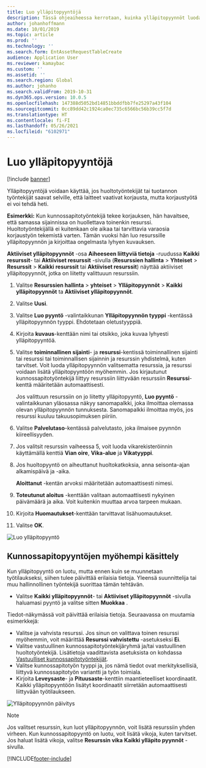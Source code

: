 ```yaml
---
title: Luo ylläpitopyyntöjä
description: Tässä ohjeaiheessa kerrotaan, kuinka ylläpitopyynnöt luodaan resurssien hallinnassa.
author: johanhoffmann
ms.date: 10/01/2019
ms.topic: article
ms.prod: ''
ms.technology: ''
ms.search.form: EntAssetRequestTableCreate
audience: Application User
ms.reviewer: kamaybac
ms.custom: ''
ms.assetid: ''
ms.search.region: Global
ms.author: johanho
ms.search.validFrom: 2019-10-31
ms.dyn365.ops.version: 10.0.5
ms.openlocfilehash: 147388d5052bd14851bbddfbb7fe25297a43f104
ms.sourcegitcommit: 0cc89dd42c1924ca0ec735c6566bc56b39cc5f7d
ms.translationtype: HT
ms.contentlocale: fi-FI
ms.lasthandoff: 05/26/2021
ms.locfileid: "6102971"
---
```

# <a name="create-maintenance-requests"></a>Luo ylläpitopyyntöjä

[!include [banner](../../includes/banner.md)]

 

Ylläpitopyyntöjä voidaan käyttää, jos huoltotyöntekijät tai tuotannon työntekijät saavat selville, että laitteet vaativat korjausta, mutta korjaustyötä ei voi tehdä heti.

**Esimerkki:** Kun kunnossapitotyöntekijä tekee korjauksen, hän havaitsee, että samassa sijainnissa on huollettava toinenkin resurssi. Huoltotyöntekijällä ei kuitenkaan ole aikaa tai tarvittavia varaosia korjaustyön tekemistä varten. Tämän vuoksi hän luo resurssille ylläpitopyynnön ja kirjoittaa ongelmasta lyhyen kuvauksen.

**Aktiiviset ylläpitopyynnöt** -osa **Aiheeseen liittyviä tietoja** -ruudussa **Kaikki resurssit**- tai **Aktiiviset resurssit** -sivulla (**Resurssien hallinta** \> **Yhteiset** \> **Resurssit** \> **Kaikki resurssit** tai **Aktiiviset resurssit**) näyttää aktiiviset ylläpitopyynnöt, jotka on liitetty valittuuun resurssiin.

1. Valitse **Resurssien hallinta** \> **yhteiset** \> **Ylläpitopyynnöt** \> **Kaikki ylläpitopyynnöt** ta **Aktiiviset ylläpitopyynnöt**.
2. Valitse **Uusi**.
3. Valitse **Luo pyyntö** -valintaikkunan **Ylläpitopyynnön tyyppi** -kentässä ylläpitopyynnön tyyppi. Ehdotetaan oletustyyppiä.
4. Kirjoita **kuvaus**-kenttään nimi tai otsikko, joka kuvaa lyhyesti ylläpitopyyntöä.
5. Valitse **toiminnallinen sijainti**- ja **resurssi**-kentissä toiminnallinen sijainti tai resurssi tai toiminnallisen sijainnin ja resurssin yhdistelmä, kuten tarvitset. Voit luoda ylläpitopyynnön valitsematta resurssia, ja resurssi voidaan lisätä ylläpitopyyntöön myöhemmin. Jos kirjautunut kunnossapitotyöntekijä liittyy resurssiin liittyvään resurssiin **Resurssi**-kenttä määritetään automaattisesti.

    Jos valittuun resurssiin on jo liitetty ylläpitopyyntö, **Luo pyyntö** -valintaikkunan yläosassa näkyy sanomapalkki, joka ilmoittaa olemassa olevan ylläpitopyynnön tunnuksesta. Sanomapalkki ilmoittaa myös, jos resurssi kuuluu takuusopimuksen piiriin.

6. Valitse **Palvelutaso**-kentässä palvelutasto, joka ilmaisee pyynnön kiireellisyyden.
7. Jos valitsit resurssin vaiheessa 5, voit luoda vikarekisteröinnin käyttämällä kenttiä **Vian oire**, **Vika-alue** ja **Vikatyyppi**.
8. Jos huoltopyyntö on aiheuttanut huoltokatkoksia, anna seisonta-ajan alkamispäivä ja -aika.

    **Aloittanut** -kentän arvoksi määritetään automaattisesti nimesi.

10. **Toteutunut aloitus** -kenttään valitaan automaattisesti nykyinen päivämäärä ja aika. Voit kuitenkin muuttaa arvoa tarpeen mukaan.
11. Kirjoita **Huomautukset**-kenttään tarvittavat lisähuomautukset.
12. Valitse **OK**.

![Luo ylläpitopyyntö](media/03-manage-maintenance-requests.png)

## <a name="subsequent-processing-of-maintenance-requests"></a>Kunnossapitopyyntöjen myöhempi käsittely

Kun ylläpitopyyntö on luotu, mutta ennen kuin se muunnetaan työtilaukseksi, siihen tulee päivittää erilaisia tietoja. Yleensä suunnittelija tai muu hallinnollinen työntekijä suorittaa tämän tehtävän.

- Valitse **Kaikki ylläpitopyynnöt**- tai **Aktiiviset ylläpitopyynnöt** -sivulla haluamasi pyyntö ja valitse sitten **Muokkaa** .

Tiedot-näkymässä voit päivittää erilaisia tietoja. Seuraavassa on muutamia esimerkkejä:

- Valitse ja vahvista resurssi. Jos sinun on valittava toinen resurssi myöhemmin, voit määrittää **Resurssi vahvistettu** -asetukseksi **Ei**.
- Valitse vastuullinen kunnossapitotyöntekijäryhmä ja/tai vastuullinen huoltotyöntekijä. Lisätietoja vaadittavista asetuksista on kohdassa [Vastuulliset kunnossapitotyöntekijät](../setup-for-maintenance-requests/responsible-workers.md).
- Valitse kunnossapitotyön tyyppi ja, jos nämä tiedot ovat merkityksellisiä, liittyvä kunnossapitotyön variantti ja työn toimiala.
- Kirjoita **Leveysaste**- ja **Pituusaste**-kenttiin maantieteelliset koordinaatit. Kaikki ylläpitopyyntöön lisätyt koordinaatit siirretään automaattisesti liittyvään työtilaukseen. 

![Ylläpitopyynnön päivitys](media/04-manage-maintenance-requests.png)

> [!NOTE]
> Jos valitset resurssin, kun luot ylläpitopyynnön, voit lisätä resurssiin yhden virheen. Kun kunnossapitopyyntö on luotu, voit lisätä vikoja, kuten tarvitset. Jos haluat lisätä vikoja, valitse **Resurssin vika** **Kaikki ylläpito pyynnöt** -sivulla.


[!INCLUDE[footer-include](../../../includes/footer-banner.md)]